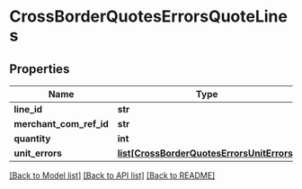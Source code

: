 # CrossBorderQuotesErrorsQuoteLines

## Properties
Name | Type | Description | Notes
------------ | ------------- | ------------- | -------------
**line_id** | **str** |  | [optional] 
**merchant_com_ref_id** | **str** |  | [optional] 
**quantity** | **int** |  | [optional] 
**unit_errors** | [**list[CrossBorderQuotesErrorsUnitErrors]**](CrossBorderQuotesErrorsUnitErrors.md) |  | [optional] 

[[Back to Model list]](../README.md#documentation-for-models) [[Back to API list]](../README.md#documentation-for-api-endpoints) [[Back to README]](../README.md)


